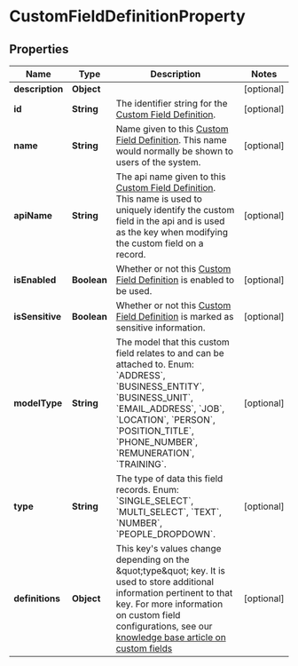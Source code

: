 

# CustomFieldDefinitionProperty


## Properties

| Name | Type | Description | Notes |
|------------ | ------------- | ------------- | -------------|
|**description** | **Object** |  |  [optional] |
|**id** | **String** | The identifier string for the [Custom Field Definition](https://developers.intellihr.io/docs/v1/). |  [optional] |
|**name** | **String** | Name given to this [Custom Field Definition](https://developers.intellihr.io/docs/v1/). This name would normally be shown to users of the system. |  [optional] |
|**apiName** | **String** | The api name given to this [Custom Field Definition](https://developers.intellihr.io/docs/v1/). This name is used to uniquely identify the custom field in the api and is used as the key when modifying the custom field on a record. |  [optional] |
|**isEnabled** | **Boolean** | Whether or not this [Custom Field Definition](https://developers.intellihr.io/docs/v1/) is enabled to be used. |  [optional] |
|**isSensitive** | **Boolean** | Whether or not this [Custom Field Definition](https://developers.intellihr.io/docs/v1/) is marked as sensitive information. |  [optional] |
|**modelType** | **String** | The model that this custom field relates to and can be attached to. Enum: &#x60;ADDRESS&#x60;, &#x60;BUSINESS_ENTITY&#x60;, &#x60;BUSINESS_UNIT&#x60;, &#x60;EMAIL_ADDRESS&#x60;, &#x60;JOB&#x60;, &#x60;LOCATION&#x60;, &#x60;PERSON&#x60;, &#x60;POSITION_TITLE&#x60;, &#x60;PHONE_NUMBER&#x60;, &#x60;REMUNERATION&#x60;, &#x60;TRAINING&#x60;. |  [optional] |
|**type** | **String** | The type of data this field records. Enum: &#x60;SINGLE_SELECT&#x60;, &#x60;MULTI_SELECT&#x60;, &#x60;TEXT&#x60;, &#x60;NUMBER&#x60;, &#x60;PEOPLE_DROPDOWN&#x60;. |  [optional] |
|**definitions** | **Object** | This key&#39;s values change depending on the \&quot;type\&quot; key. It is used to store additional information pertinent to that key. For more information on custom field configurations, see our [knowledge base article on custom fields](https://intellihr.zendesk.com/hc/en-us/articles/4402637180303-Custom-Fields) |  [optional] |



